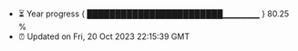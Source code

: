 - ⏳ Year progress { ████████████████████████▁▁▁▁▁▁ } 80.25 %
- ⏰ Updated on Fri, 20 Oct 2023 22:15:39 GMT

